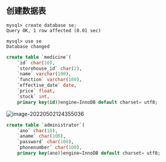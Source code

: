 



## 创建数据表

```mysql
mysql> create database se;
Query OK, 1 row affected (0.01 sec)

mysql> use se
Database changed
```



```sql
create table `medicine`( 
    `id` char(10), 
    `storehouse_id` char(2),
    `name` varchar(100), 
    `function` varchar(100),
    `effective_date` date,
    `price` float,
    `stock` int,
    primary key(id))engine=InnoDB default charset= utf8;
```

![image-20220502124355036](https://s2.loli.net/2022/05/02/e5hkFTIcYbfLVo3.png)

```sql
create table `administrator`( 
    `ano` char(10),
    `aname` char(100),
    `password` char(100), 
    `phonenumber` char(100),
    primary key(ano))engine=InnoDB default charset= utf8;
```


